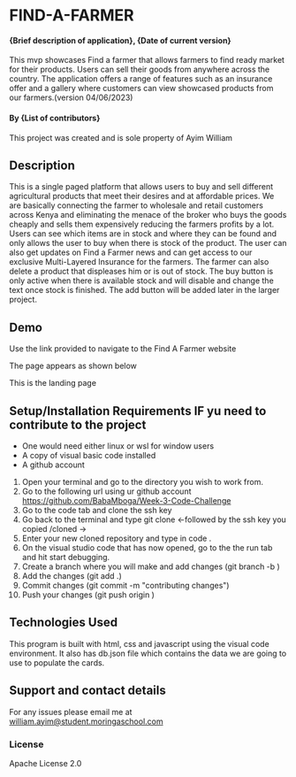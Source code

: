 # FIND-A-FARMER

#### {Brief description of application}, {Date of current version}
This mvp showcases Find a farmer that allows farmers to find ready market for their products. Users can sell their goods from anywhere across the country. The application offers a range of features such as an insurance offer and a gallery where customers can view showcased products from our farmers.(version 04/06/2023) 
#### By **{List of contributors}**
This project was created and is sole property of Ayim William
## Description
This is a single paged platform that allows users to buy and sell different agricultural products that meet their desires and at affordable prices. We  are basically connecting the farmer to wholesale and retail customers across Kenya and eliminating the menace of the broker who buys the goods cheaply and sells them expensively reducing the farmers profits by a lot. Users can see which items are in stock and where they can be found and only allows the user to buy when there is stock of the product. The user can also get updates on Find a Farmer news and can get access to our exclusive Multi-Layered Insurance for the farmers. The farmer can also delete a product that displeases him or is out of stock. The buy button is only active when there is available stock and will disable and change the text once stock is finished. The add button will be added later in the larger project.

## Demo
Use the link provided to navigate to the Find A Farmer website

The page appears as shown below

This is the landing page


## Setup/Installation Requirements IF yu need to contribute to the project
* One would need either linux or wsl for window users
* A copy of visual basic code installed
* A github account

1. Open your terminal and go to the directory you wish to work from.
2. Go to the following url using ur github account https://github.com/BabaMboga/Week-3-Code-Challenge
3. Go to the code tab and clone the ssh key
4. Go back to the terminal and type git clone <-followed by the ssh key you copied /cloned ->
5. Enter your new cloned repository and type in code .
6. On the visual studio code that has now opened, go to the the run tab and hit start debugging.
7. Create a branch where you will make and add changes (git branch -b <branchname>)
8. Add the changes (git add .)
9. Commit changes (git commit -m "contributing changes")
10. Push your changes (git push origin <branchname>)
## Technologies Used
This program is built with html, css and javascript using the visual code environment.
It also has db.json file which contains the data we are going to use to populate the cards.
## Support and contact details
For any issues please email me at william.ayim@student.moringaschool.com
### License
Apache License 2.0
